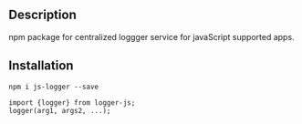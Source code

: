 ## Description
npm package for centralized loggger service for javaScript supported apps.

## Installation

`npm i js-logger --save`

```
import {logger} from logger-js;
logger(arg1, args2, ...);
```
